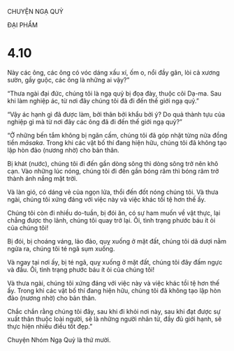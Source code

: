 CHUYỆN NGẠ QUỶ

ĐẠI PHẨM

# 4.10

Này các ông, các ông có vóc dáng xấu xí, ốm o, nổi đầy gân, lòi cả xương sườn, gầy guộc, các ông là những ai vậy?”

“Thưa ngài đại đức, chúng tôi là ngạ quỷ bị đọa đày, thuộc cõi Dạ-ma. Sau khi làm nghiệp ác, từ nơi đây chúng tôi đã đi đến thế giới ngạ quỷ.”

“Vậy ác hạnh gì đã được làm, bởi thân bởi khẩu bởi ý? Do quả thành tựu của nghiệp gì mà từ nơi đây các ông đã đi đến thế giới ngạ quỷ?”

“Ở những bến tắm không bị ngăn cấm, chúng tôi đã góp nhặt từng nửa đồng tiền _māsaka_. Trong khi các vật bố thí đang hiện hữu, chúng tôi đã không tạo lập hòn đảo (nương nhờ) cho bản thân.

Bị khát (nước), chúng tôi đi đến gần dòng sông thì dòng sông trở nên khô cạn. Vào những lúc nóng, chúng tôi đi đến gần bóng râm thì bóng râm trở thành ánh nắng mặt trời.

Và làn gió, có dáng vẻ của ngọn lửa, thổi đến đốt nóng chúng tôi. Và thưa ngài, chúng tôi xứng đáng với việc này và việc khác tồi tệ hơn thế ấy.

Chúng tôi còn đi nhiều do-tuần, bị đói ăn, có sự ham muốn về vật thực, lại chẳng được thọ lãnh, chúng tôi quay trở lại. Ôi, tình trạng phước báu ít ỏi của chúng tôi!

Bị đói, bị choáng váng, lảo đảo, quỵ xuống ở mặt đất, chúng tôi dã dượi nằm ngửa ra, chúng tôi té ngã sụm xuống.

Và ngay tại nơi ấy, bị té ngã, quỵ xuống ở mặt đất, chúng tôi đây đấm ngực và đầu. Ôi, tình trạng phước báu ít ỏi của chúng tôi!

Và thưa ngài, chúng tôi xứng đáng với việc này và việc khác tồi tệ hơn thế ấy. Trong khi các vật bố thí đang hiện hữu, chúng tôi đã không tạo lập hòn đảo (nương nhờ) cho bản thân.

Chắc chắn rằng chúng tôi đây, sau khi đi khỏi nơi này, sau khi đạt được sự xuất thân thuộc loài người, sẽ là những người nhân từ, đầy đủ giới hạnh, sẽ thực hiện nhiều điều tốt đẹp.”

Chuyện Nhóm Ngạ Quỷ là thứ mười.

